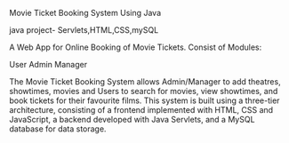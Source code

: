 Movie Ticket Booking System Using Java

java project- Servlets,HTML,CSS,mySQL

A Web App for Online Booking of Movie Tickets. Consist of Modules:

User
Admin
Manager

The Movie Ticket Booking System allows Admin/Manager to add theatres, showtimes,
movies and Users to search for movies, view showtimes, and book tickets for their
favourite films. This system is built using a three-tier architecture, consisting 
of a frontend implemented with HTML, CSS and JavaScript, a backend developed with 
Java Servlets, and a MySQL database for data storage.


